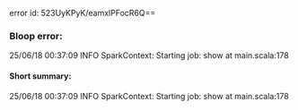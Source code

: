 error id: 523UyKPyK/eamxlPFocR6Q==
### Bloop error:

25/06/18 00:37:09 INFO SparkContext: Starting job: show at main.scala:178
#### Short summary: 

25/06/18 00:37:09 INFO SparkContext: Starting job: show at main.scala:178